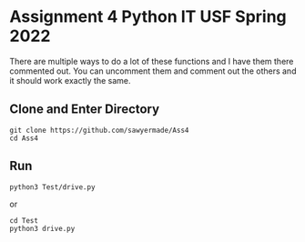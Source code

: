 # Assignment 4 Python IT USF Spring 2022
There are multiple ways to do a lot of these functions and I have them there commented out. You can uncomment them and comment out the others and it should work exactly the same. 

## Clone and Enter Directory
```
git clone https://github.com/sawyermade/Ass4
cd Ass4
```

## Run
```
python3 Test/drive.py
```

or

```
cd Test
python3 drive.py
```